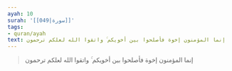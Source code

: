 ```yaml
---
ayah: 10
surah: '[[049|سورة]]'
tags:
- quran/ayah
text: إنما المؤمنون إخوة فأصلحوا بين أخويكم ۚ واتقوا الله لعلكم ترحمون
---
```

> إنما المؤمنون إخوة فأصلحوا بين أخويكم ۚ واتقوا الله لعلكم ترحمون
